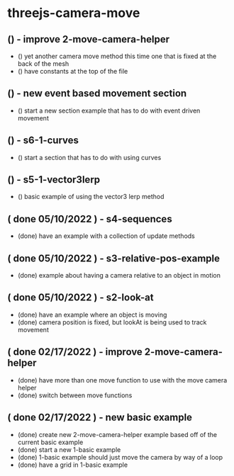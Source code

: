 # threejs-camera-move

## () - improve 2-move-camera-helper
* () yet another camera move method this time one that is fixed at the back of the mesh
* () have constants at the top of the file

## () - new event based movement section
* () start a new section example that has to do with event driven movement

## () - s6-1-curves
* () start a section that has to do with using curves

## () - s5-1-vector3lerp
* () basic example of using the vector3 lerp method

## ( done 05/10/2022 ) - s4-sequences
* (done) have an example with a collection of update methods

## ( done 05/10/2022 ) - s3-relative-pos-example
* (done) example about having a camera relative to an object in motion

## ( done 05/10/2022 ) - s2-look-at
* (done) have an example where an object is moving
* (done) camera position is fixed, but lookAt is being used to track movement

## ( done 02/17/2022 ) - improve 2-move-camera-helper
* (done) have more than one move function to use with the move camera helper
* (done) switch between move functions

## ( done 02/17/2022 ) - new basic example
* (done) create new 2-move-camera-helper example based off of the current basic example
* (done) start a new 1-basic example
* (done) 1-basic example should just move the camera by way of a loop
* (done) have a grid in 1-basic example
